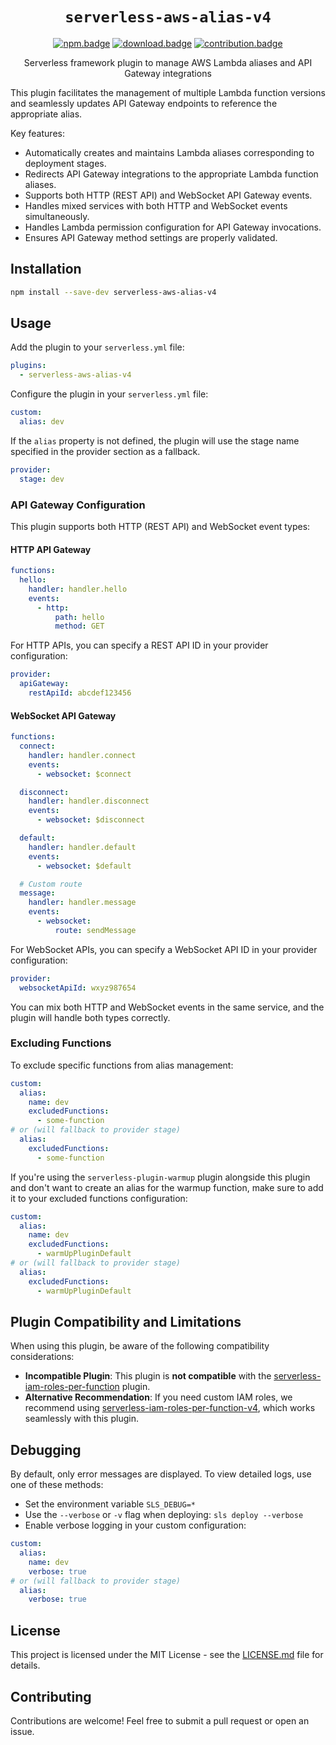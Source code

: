 <div align="center">

# `serverless-aws-alias-v4`

[![npm.badge]][npm] [![download.badge]][download] [![contribution.badge]][contribution]

Serverless framework plugin to manage AWS Lambda aliases and API Gateway integrations
</div>

This plugin facilitates the management of multiple Lambda function versions and seamlessly updates API Gateway endpoints to reference the appropriate alias.

Key features:

- Automatically creates and maintains Lambda aliases corresponding to deployment stages.
- Redirects API Gateway integrations to the appropriate Lambda function aliases.
- Supports both HTTP (REST API) and WebSocket API Gateway events.
- Handles mixed services with both HTTP and WebSocket events simultaneously.
- Handles Lambda permission configuration for API Gateway invocations.
- Ensures API Gateway method settings are properly validated.

## Installation

```bash
npm install --save-dev serverless-aws-alias-v4
```

## Usage

Add the plugin to your `serverless.yml` file:

```yaml
plugins:
  - serverless-aws-alias-v4
```

Configure the plugin in your `serverless.yml` file:

```yaml
custom:
  alias: dev
```

If the `alias` property is not defined, the plugin will use the stage name specified in the provider section as a fallback.

```yaml
provider:
  stage: dev
```

### API Gateway Configuration

This plugin supports both HTTP (REST API) and WebSocket event types:

#### HTTP API Gateway

```yaml
functions:
  hello:
    handler: handler.hello
    events:
      - http:
          path: hello
          method: GET
```

For HTTP APIs, you can specify a REST API ID in your provider configuration:

```yaml
provider:
  apiGateway:
    restApiId: abcdef123456
```

#### WebSocket API Gateway

```yaml
functions:
  connect:
    handler: handler.connect
    events:
      - websocket: $connect

  disconnect:
    handler: handler.disconnect
    events:
      - websocket: $disconnect

  default:
    handler: handler.default
    events:
      - websocket: $default

  # Custom route
  message:
    handler: handler.message
    events:
      - websocket:
          route: sendMessage
```

For WebSocket APIs, you can specify a WebSocket API ID in your provider configuration:

```yaml
provider:
  websocketApiId: wxyz987654
```

You can mix both HTTP and WebSocket events in the same service, and the plugin will handle both types correctly.

### Excluding Functions

To exclude specific functions from alias management:

```yaml
custom:
  alias:
    name: dev
    excludedFunctions:
      - some-function
# or (will fallback to provider stage)
  alias:
    excludedFunctions:
      - some-function
```

If you're using the `serverless-plugin-warmup` plugin alongside this plugin and don't want to create an alias for the warmup function, make sure to add it to your excluded functions configuration:

```yaml
custom:
  alias:
    name: dev
    excludedFunctions:
      - warmUpPluginDefault
# or (will fallback to provider stage)
  alias:
    excludedFunctions:
      - warmUpPluginDefault
```

## Plugin Compatibility and Limitations

When using this plugin, be aware of the following compatibility considerations:

- **Incompatible Plugin**: This plugin is **not compatible** with the [serverless-iam-roles-per-function](https://www.serverless.com/plugins/serverless-iam-roles-per-function) plugin.
- **Alternative Recommendation**: If you need custom IAM roles, we recommend using [serverless-iam-roles-per-function-v4](https://github.com/Castlenine/serverless-iam-roles-per-function-v4), which works seamlessly with this plugin.

## Debugging

By default, only error messages are displayed. To view detailed logs, use one of these methods:

- Set the environment variable `SLS_DEBUG=*`
- Use the `--verbose` or `-v` flag when deploying: `sls deploy --verbose`
- Enable verbose logging in your custom configuration:

```yaml
custom:
  alias:
    name: dev
    verbose: true
# or (will fallback to provider stage)
  alias:
    verbose: true
```

## License

This project is licensed under the MIT License - see the [LICENSE.md](./LICENSE.md) file for details.

## Contributing

Contributions are welcome! Feel free to submit a pull request or open an issue.

[npm]: https://www.npmjs.com/package/serverless-aws-alias-v4
[npm.badge]: https://img.shields.io/npm/v/serverless-aws-alias-v4
[download]: https://www.npmjs.com/package/serverless-aws-alias-v4
[download.badge]: https://img.shields.io/npm/d18m/serverless-aws-alias-v4
[contribution]: https://github.com/Castlenine/serverless-aws-alias-v4
[contribution.badge]: https://img.shields.io/badge/contributions-welcome-green

